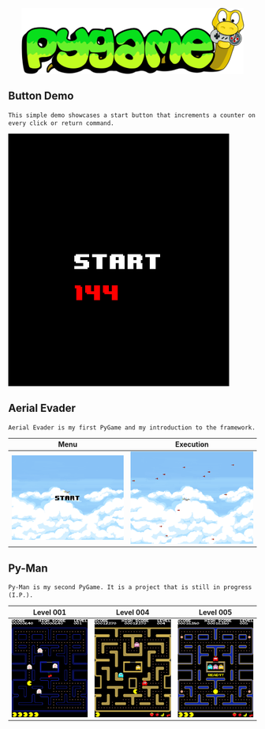 <html lang="en">
    <body>
        <div align="center">
            <a href="https://www.pygame.org/news">
                <picture>
                    <source media="(prefers-color-scheme: dark)" srcset="pygame_logotype.svg">
                    <source media="(prefers-color-scheme: light)" srcset="pygame_logotype.svg">
                    <img alt="PyGame Logo" src="pygame_logotype.svg" width="451" height="133" style="max-width: max-content"/>
                </picture>
            </a>
        </div>
    </body>
</html>

## Button Demo

    This simple demo showcases a start button that increments a counter on every click or return command.

![Button Demo](button_demo/images/example.png)

## Aerial Evader

    Aerial Evader is my first PyGame and my introduction to the framework.

|                        Menu                        |                      Execution                       |
|:--------------------------------------------------:|:----------------------------------------------------:|
| ![Aerial Evader](aerial_evader/images/example.png) | ![Aerial Evader](aerial_evader/images/example_2.png) | 

## Py-Man

    Py-Man is my second PyGame. It is a project that is still in progress (I.P.).

|               Level 001                |               Level 004                |               Level 005                |
|:--------------------------------------:|:--------------------------------------:|:--------------------------------------:|
| ![Py-Man](py_man/images/example_1.png) | ![Py-Man](py_man/images/example_2.png) | ![Py-Man](py_man/images/example_3.png) |

